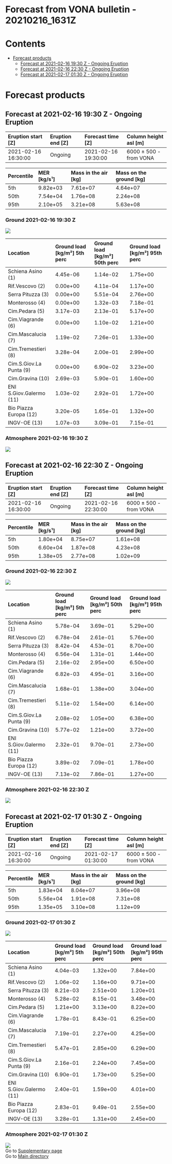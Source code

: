 
Forecast from VONA bulletin - 20210216_1631Z
============================================

Contents
========

* [Forecast products](#forecast-products)
	* [Forecast at 2021-02-16 19:30 Z - Ongoing Eruption](#forecast-at-2021-02-16-1930-z---ongoing-eruption)
	* [Forecast at 2021-02-16 22:30 Z - Ongoing Eruption](#forecast-at-2021-02-16-2230-z---ongoing-eruption)
	* [Forecast at 2021-02-17 01:30 Z - Ongoing Eruption](#forecast-at-2021-02-17-0130-z---ongoing-eruption)

# Forecast products

## Forecast at 2021-02-16 19:30 Z - Ongoing Eruption
  

|Eruption start [Z]|Eruption end [Z]|Forecast time [Z]|Column height asl [m]|
| :--- | :--- | :--- | :--- |
|2021-02-16 16:30:00|Ongoing|2021-02-16 19:30:00|6000 ± 500 - from VONA|
  
  

|Percentile|MER [kg/s¹]|Mass in the air [kg]|Mass on the ground [kg]|
| :--- | :--- | :--- | :--- |
|5th|9.82e+03|7.61e+07|4.64e+07|
|50th|7.54e+04|1.76e+08|2.24e+08|
|95th|2.10e+05|3.21e+08|5.63e+08|
  

### Ground 2021-02-16 19:30 Z
  
![](./figures/probability_grd_2021_02_16_1930_scenario_1_1.png)  
  
  
  
  
  
  
  
  
  
  
  
  

|Location|Ground load [kg/m²] 5th perc|Ground load [kg/m²] 50th perc|Ground load [kg/m²] 95th perc|
| :--- | :--- | :--- | :--- |
|Schiena Asino (1)|4.45e-06|1.14e-02|1.75e+00|
|Rif.Vescovo (2)|0.00e+00|4.11e-04|1.17e+00|
|Serra Pituzza (3)|0.00e+00|5.51e-04|2.76e+00|
|Monterosso (4)|0.00e+00|1.32e-03|7.18e-01|
|Cim.Pedara (5)|3.17e-03|2.13e-01|5.17e+00|
|Cim.Viagrande (6)|0.00e+00|1.10e-02|1.21e+00|
|Cim.Mascalucia (7)|1.19e-02|7.26e-01|1.33e+00|
|Cim.Tremestieri (8)|3.28e-04|2.00e-01|2.99e+00|
|Cim.S.Giov.La Punta (9)|0.00e+00|6.90e-02|3.23e+00|
|Cim.Gravina (10)|2.69e-03|5.90e-01|1.60e+00|
|ENI S.Giov.Galermo (11)|1.03e-02|2.92e-01|1.72e+00|
|Bio Piazza Europa (12)|3.20e-05|1.65e-01|1.32e+00|
|INGV-OE (13)|1.07e-03|3.09e-01|7.15e-01|
  

### Atmosphere 2021-02-16 19:30 Z
  
![](./figures/probability_air_2021_02_16_1930_scenario_1_conclev_1_1.png)
## Forecast at 2021-02-16 22:30 Z - Ongoing Eruption
  

|Eruption start [Z]|Eruption end [Z]|Forecast time [Z]|Column height asl [m]|
| :--- | :--- | :--- | :--- |
|2021-02-16 16:30:00|Ongoing|2021-02-16 22:30:00|6000 ± 500 - from VONA|
  
  

|Percentile|MER [kg/s¹]|Mass in the air [kg]|Mass on the ground [kg]|
| :--- | :--- | :--- | :--- |
|5th|1.80e+04|8.75e+07|1.61e+08|
|50th|6.60e+04|1.87e+08|4.23e+08|
|95th|1.38e+05|2.77e+08|1.02e+09|
  

### Ground 2021-02-16 22:30 Z
  
![](./figures/probability_grd_2021_02_16_2230_scenario_1_2.png)  
  
  
  
  
  
  
  
  
  
  
  
  

|Location|Ground load [kg/m²] 5th perc|Ground load [kg/m²] 50th perc|Ground load [kg/m²] 95th perc|
| :--- | :--- | :--- | :--- |
|Schiena Asino (1)|5.78e-04|3.69e-01|5.29e+00|
|Rif.Vescovo (2)|6.78e-04|2.61e-01|5.76e+00|
|Serra Pituzza (3)|8.42e-04|4.53e-01|8.70e+00|
|Monterosso (4)|6.56e-04|1.31e-01|1.44e+00|
|Cim.Pedara (5)|2.16e-02|2.95e+00|6.50e+00|
|Cim.Viagrande (6)|6.82e-03|4.95e-01|3.16e+00|
|Cim.Mascalucia (7)|1.68e-01|1.38e+00|3.04e+00|
|Cim.Tremestieri (8)|5.11e-02|1.54e+00|6.14e+00|
|Cim.S.Giov.La Punta (9)|2.08e-02|1.05e+00|6.38e+00|
|Cim.Gravina (10)|5.77e-02|1.21e+00|3.72e+00|
|ENI S.Giov.Galermo (11)|2.32e-01|9.70e-01|2.73e+00|
|Bio Piazza Europa (12)|3.89e-02|7.09e-01|1.78e+00|
|INGV-OE (13)|7.13e-02|7.86e-01|1.27e+00|
  

### Atmosphere 2021-02-16 22:30 Z
  
![](./figures/probability_air_2021_02_16_2230_scenario_1_conclev_1_2.png)
## Forecast at 2021-02-17 01:30 Z - Ongoing Eruption
  

|Eruption start [Z]|Eruption end [Z]|Forecast time [Z]|Column height asl [m]|
| :--- | :--- | :--- | :--- |
|2021-02-16 16:30:00|Ongoing|2021-02-17 01:30:00|6000 ± 500 - from VONA|
  
  

|Percentile|MER [kg/s¹]|Mass in the air [kg]|Mass on the ground [kg]|
| :--- | :--- | :--- | :--- |
|5th|1.83e+04|8.04e+07|3.96e+08|
|50th|5.56e+04|1.91e+08|7.31e+08|
|95th|1.35e+05|3.10e+08|1.12e+09|
  

### Ground 2021-02-17 01:30 Z
  
![](./figures/probability_grd_2021_02_17_0130_scenario_1_3.png)  
  
  
  
  
  
  
  
  
  
  
  
  

|Location|Ground load [kg/m²] 5th perc|Ground load [kg/m²] 50th perc|Ground load [kg/m²] 95th perc|
| :--- | :--- | :--- | :--- |
|Schiena Asino (1)|4.04e-03|1.32e+00|7.84e+00|
|Rif.Vescovo (2)|1.06e-02|1.16e+00|9.71e+00|
|Serra Pituzza (3)|8.21e-03|2.51e+00|1.20e+01|
|Monterosso (4)|5.28e-02|8.15e-01|3.48e+00|
|Cim.Pedara (5)|1.21e+00|3.13e+00|8.22e+00|
|Cim.Viagrande (6)|1.78e-01|8.43e-01|6.25e+00|
|Cim.Mascalucia (7)|7.19e-01|2.27e+00|4.25e+00|
|Cim.Tremestieri (8)|5.47e-01|2.85e+00|6.29e+00|
|Cim.S.Giov.La Punta (9)|2.16e-01|2.24e+00|7.45e+00|
|Cim.Gravina (10)|6.90e-01|1.73e+00|5.25e+00|
|ENI S.Giov.Galermo (11)|2.40e-01|1.59e+00|4.01e+00|
|Bio Piazza Europa (12)|2.83e-01|9.49e-01|2.55e+00|
|INGV-OE (13)|3.28e-01|1.31e+00|2.45e+00|
  

### Atmosphere 2021-02-17 01:30 Z
  
![](./figures/probability_air_2021_02_17_0130_scenario_1_conclev_1_3.png)  
Go to [Supplementary page](Supplementary_page.md)  
Go to [Main directory](https://github.com/federicapardini/Real_time_ash_forecast)